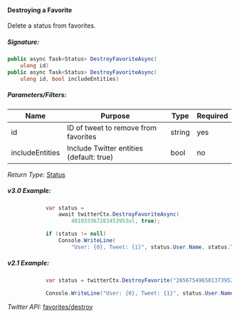#### Destroying a Favorite

Delete a status from favorites.

##### Signature:

```c#
public async Task<Status> DestroyFavoriteAsync(
    ulong id)
public async Task<Status> DestroyFavoriteAsync(
    ulong id, bool includeEntities)
```

##### Parameters/Filters:

| Name | Purpose | Type | Required |
|------|---------|------|----------|
| id | ID of tweet to remove from favorites | string | yes |
| includeEntities | Include Twitter entities (default: true) | bool | no |

*Return Type:* [Status](../LINQ-to-Twitter-Entities/Status-Entity.md)

##### v3.0 Example:

```c#
            var status = 
                await twitterCtx.DestroyFavoriteAsync(
                    401033367283453953ul, true);

            if (status != null)
                Console.WriteLine(
                    "User: {0}, Tweet: {1}", status.User.Name, status.Text);
```

##### v2.1 Example:

```c#
            var status = twitterCtx.DestroyFavorite("265675496581373952");

            Console.WriteLine("User: {0}, Tweet: {1}", status.User.Name, status.Text);
```

*Twitter API:* [favorites/destroy](https://developer.twitter.com/en/docs/tweets/post-and-engage/api-reference/post-favorites-destroy)
